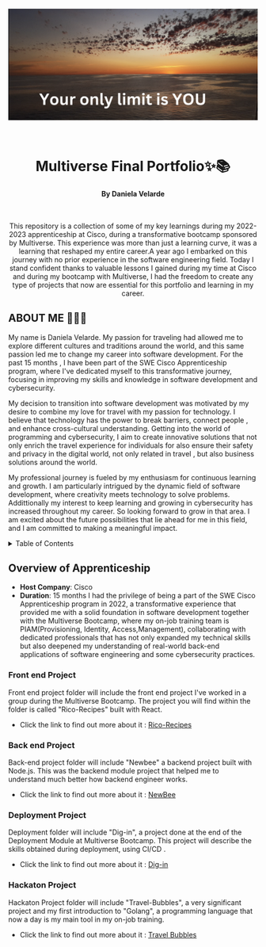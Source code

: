 <a name="readme-top"></a>
<div align="center">

![Image](/Images/bannerDani2.png "Motivational Banner")

<br>

<h1>Multiverse Final Portfolio✨📚</h1>
<strong>By Daniela Velarde</strong>
</div>
<br>
<br>
<p align="center">
This repository is a collection of some of my key learnings during my 2022-2023 apprenticeship at Cisco, during a transformative bootcamp sponsored by Multiverse. This experience was more than just a learning curve, it was a learning that reshaped my entire career.A year ago I embarked on this journey with no prior experience in the software engineering field. Today I stand confident thanks to valuable lessons I gained during my time at Cisco and during my bootcamp with Multiverse, I had the freedom to create any type of projects that now are essential for this portfolio and learning in my career.
</p>
</div>


## ABOUT ME 👩🏻‍💻


My name is Daniela Velarde. My passion for traveling had allowed me to explore different cultures and traditions around the world, and this same passion led me to change my career into software development. For the past 15 months , I have been part of the SWE Cisco Apprenticeship program, where I've dedicated myself to this transformative journey, focusing in improving my skills and knowledge in software development and cybersecurity.

My decision to transition into software development was motivated by my desire to combine my love for travel with my passion for technology. I believe that technology has the power to break barriers, connect people , and enhance cross-cultural understanding. Getting into the world of programming and cybersecurity, I aim to create innovative solutions that not only enrich the travel experience for individuals for also ensure their safety and privacy in the digital world, not only related in travel , but also business solutions around the world.



My professional journey is fueled by my enthusiasm for continuous learning and growth. I am particularly intrigued by the dynamic field of software development, where creativity meets technology to solve problems. Addittionally my interest to keep learning and growing in cybersecurity has increased throughout my career. So looking forward to grow in that area.
I am excited about the future possibilities that lie ahead for me in this field, and I am committed to making a meaningful impact.





<details>
  <summary>Table of Contents</summary>
  <ol>
    <li><a href="#overview">Overview</a></li>
    <li><a href="###FrontEndProject">Front end Project</a></li> 
    <li><a href="#BackEndProject">Back end Project</a></li>
    <li><a href="#DeploymentProject">Deployment Project</a></li>
    <li><a href="#Hackaton Project">Hackaton Project</a></li>
     <li><a href="#Contact me">Contact me</a></li>
     <li><a href="#Ackowledgments">Acknowledgments</a></li>
  </ol>
</details>

## Overview of Apprenticeship
- **Host Company**: Cisco
- **Duration**: 15 months
I had the privilege of being a part of the SWE Cisco Apprenticeship program in 2022, a transformative experience that provided me with a solid foundation in software development together with the Multiverse Bootcamp, where my on-job training team is PIAM(Provisioning, Identity, Access,Management), collaborating with dedicated professionals that has not only expanded my technical skills but also deepened my understanding of real-world back-end applications of software engineering and some cybersecurity practices.

### Front end Project
Front end project folder will include the front end project I've worked in a group during the Multiverse Bootcamp. The project you will find within the folder is called "Rico-Recipes" built with React. 
* Click the link to find out more about it :
[Rico-Recipes](https://github.com/davelarde/Final-Portfolio/tree/main/FrontEndProject)



### Back end Project

Back-end project folder will include "Newbee" a backend project built with Node.js. This was the backend module project that helped me to understand much better how backend engineer works.
* Click the link to find out more about it :
 [NewBee](https://github.com/davelarde/Final-Portfolio/tree/main/BackEndProject)


### Deployment Project
Deployment folder will include "Dig-in", a project done at the end of the Deployment Module at Multiverse Bootcamp. This project will describe the skills obtained during deployment, using CI/CD .
* Click the link to find out more about it :
[Dig-in](https://github.com/davelarde/Final-Portfolio/tree/main/DeploymentProject)


### Hackaton Project 
Hackaton Project folder will include "Travel-Bubbles", a very significant project and my first introduction to "Golang", a programming language that now a day is my main tool in my on-job training.
* Click the link to find out more about it :
[Travel Bubbles](https://github.com/davelarde/Final-Portfolio/tree/main/HackatonProject)





